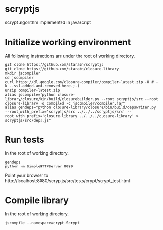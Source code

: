 scryptjs
========

scrypt algorithm implemented in javascript

# Initialize working environment
All following instructions are under the root of working directory.
```
git clone https://github.com/starain/scryptjs
git clone https://github.com/starain/closure-library
mkdir jscompiler
cd jscompiler
curl https://dl.google.com/closure-compiler/compiler-latest.zip -O # -k --ssl-added-and-removed-here-;-)
unzip compiler-latest.zip
alias jscompile="python closure-library/closure/bin/build/closurebuilder.py --root scryptjs/src --root closure-library -o compiled -c jscompiler/compiler.jar"
alias gendeps="python closure-library/closure/bin/build/depswriter.py --root_with_prefix='scryptjs/src ../../../scryptjs/src' --root_with_prefix='closure-library ../../../closure-library' > scryptjs/src/deps.js"
```

# Run tests
In the root of working directory.
```
gendeps
python -m SimpleHTTPServer 8080
```
Point your browser to http://localhost:8080/scryptjs/src/tests/crypt/scrypt_test.html

# Compile library
In the root of working directory.
```
jscompile --namespace=crypt.Scrypt
```
